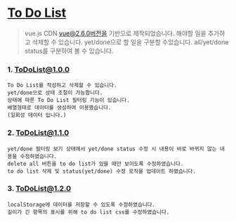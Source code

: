 # <a href="https://mangosteen977.github.io/vue_to_do_list/to_do_list.html"> To Do List </a>

> vue.js CDN vue@2.6.0버전을 기반으로 제작되었습니다.
> 해야할 일을 추가하고 삭제할 수 있습니다.
> yet/done으로 할 일을 구분할 수있습니다.
> all/yet/done status를 구분하여 볼 수 있습니다.

### 1. ToDoList@1.0.0

```
To Do List를 작성하고 삭제할 수 있습니다.
yet/done으로 상태 조절이 가능합니다.
상태에 따른 To Do List 필터링 기능이 있습니다.
배열형태로 데이터를 생성하여 이용했습니다.
(일회성 데이터 입니다.)
```

### 2. ToDoList@1.1.0

```
yet/done 필터링 보기 상태에서 yet/done status 수정 시 내용이 바로 바뀌지 않는 내용을 수정하였습니다.
delete all 버튼을 to do list가 있을 때만 보이도록 수정하였습니다.
to do list 삭제 및 status(yet/done) 수정 로직을 업데이트 하였습니다.
```

### 3. ToDoList@1.2.0

```
localStorage에 데이터를 저장할 수 있도록 수정하였습니다.
길이가 긴 항목의 표시를 위해 to do list css를 수정하였습니다.
```
